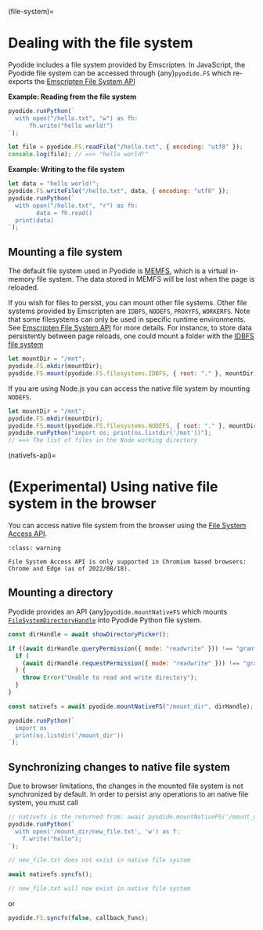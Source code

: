 (file-system)=

# Dealing with the file system

Pyodide includes a file system provided by Emscripten.
In JavaScript, the Pyodide file system can be accessed through {any}`pyodide.FS` which re-exports the [Emscripten File System API](https://emscripten.org/docs/api_reference/Filesystem-API.html#filesystem-api)

**Example: Reading from the file system**

```js
pyodide.runPython(`
  with open("/hello.txt", "w") as fh:
      fh.write("hello world!")
`);

let file = pyodide.FS.readFile("/hello.txt", { encoding: "utf8" });
console.log(file); // ==> "hello world!"
```

**Example: Writing to the file system**

```js
let data = "hello world!";
pyodide.FS.writeFile("/hello.txt", data, { encoding: "utf8" });
pyodide.runPython(`
  with open("/hello.txt", "r") as fh:
        data = fh.read()
  print(data)
`);
```

## Mounting a file system

The default file system used in Pyodide is [MEMFS](https://emscripten.org/docs/api_reference/Filesystem-API.html#memfs),
which is a virtual in-memory file system. The data stored in MEMFS will be lost when the page is reloaded.

If you wish for files to persist, you can mount other file systems.
Other file systems provided by Emscripten are `IDBFS`, `NODEFS`, `PROXYFS`, `WORKERFS`.
Note that some filesystems can only be used in specific runtime environments.
See [Emscripten File System API](https://emscripten.org/docs/api_reference/Filesystem-API.html#filesystem-api) for more details.
For instance, to store data persistently between page reloads, one could mount
a folder with the
[IDBFS file system](https://emscripten.org/docs/api_reference/Filesystem-API.html#filesystem-api-idbfs)

```js
let mountDir = "/mnt";
pyodide.FS.mkdir(mountDir);
pyodide.FS.mount(pyodide.FS.filesystems.IDBFS, { root: "." }, mountDir);
```

If you are using Node.js you can access the native file system by mounting `NODEFS`.

```js
let mountDir = "/mnt";
pyodide.FS.mkdir(mountDir);
pyodide.FS.mount(pyodide.FS.filesystems.NODEFS, { root: "." }, mountDir);
pyodide.runPython("import os; print(os.listdir('/mnt'))");
// ==> The list of files in the Node working directory
```

(nativefs-api)=

# (Experimental) Using native file system in the browser

You can access native file system from the browser using the
[File System Access API](https://developer.mozilla.org/en-US/docs/Web/API/File_System_Access_API).

```{admonition} This is experimental
:class: warning

File System Access API is only supported in Chromium based browsers: Chrome and Edge (as of 2022/08/18).
```

## Mounting a directory

Pyodide provides an API {any}`pyodide.mountNativeFS` which mounts
[`FileSystemDirectoryHandle`](https://developer.mozilla.org/en-US/docs/Web/API/FileSystemDirectoryHandle)
into Pyodide Python file system.

```js
const dirHandle = await showDirectoryPicker();

if ((await dirHandle.queryPermission({ mode: "readwrite" })) !== "granted") {
  if (
    (await dirHandle.requestPermission({ mode: "readwrite" })) !== "granted"
  ) {
    throw Error("Unable to read and write directory");
  }
}

const nativefs = await pyodide.mountNativeFS("/mount_dir", dirHandle);

pyodide.runPython(`
  import os
  print(os.listdir('/mount_dir'))
`);
```

## Synchronizing changes to native file system

Due to browser limitations, the changes in the mounted file system
is not synchronized by default. In order to persist any operations
to an native file system, you must call

```js
// nativefs is the returned from: await pyodide.mountNativeFS('/mount_dir', dirHandle)
pyodide.runPython(`
  with open('/mount_dir/new_file.txt', 'w') as f:
    f.write("hello");
`);

// new_file.txt does not exist in native file system

await nativefs.syncfs();

// new_file.txt will now exist in native file system
```

or

```js
pyodide.FS.syncfs(false, callback_func);
```
